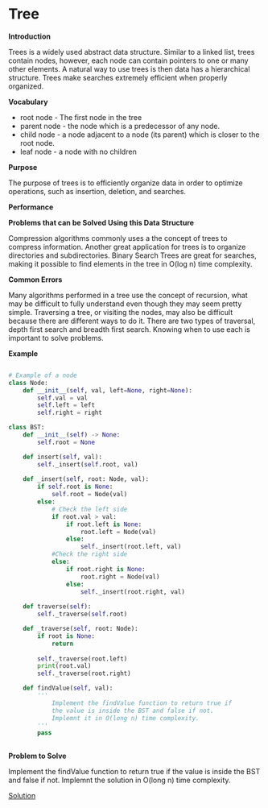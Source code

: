 # Tree

**Introduction**

Trees is a widely used abstract data structure. Similar to a linked list, trees contain nodes, however, each node can contain pointers to one or many other elements. A natural way to use trees is then data has a hierarchical structure. Trees make searches extremely efficient when properly organized.


**Vocabulary**

* root node - The first node in the tree
* parent node - the node which is a predecessor of any node. 
* child node -  a node adjacent to a node (its parent) which is closer to the root node.
* leaf node - a node with no children

**Purpose**

The purpose of trees is to efficiently organize data in order to optimize operations, such as insertion, deletion, and searches. 

**Performance**
 
 
**Problems that can be Solved Using this Data Structure**

 Compression algorithms commonly uses a the concept of trees to compress information. Another great application for trees is to organize directories and subdirectories. Binary Search Trees are great for searches, making it possible to find elements in the tree in O(log n) time complexity.

**Common Errors**

 Many algorithms performed in a tree use the concept of recursion, what may be difficult to fully understand even though they may seem pretty simple. Traversing a tree, or visiting the nodes, may also be difficult because there are different ways to do it. There are two types of traversal, depth first search and breadth first search. Knowing when to use each is important to solve problems.


**Example**

```python

# Example of a node
class Node:
    def __init__(self, val, left=None, right=None):
        self.val = val
        self.left = left
        self.right = right

class BST:
    def __init__(self) -> None:
        self.root = None

    def insert(self, val):
        self._insert(self.root, val)
    
    def _insert(self, root: Node, val):
        if self.root is None:
            self.root = Node(val)
        else:
            # Check the left side
            if root.val > val:
                if root.left is None:
                    root.left = Node(val)
                else:
                    self._insert(root.left, val)
            #Check the right side
            else:
                if root.right is None:
                    root.right = Node(val)
                else:
                    self._insert(root.right, val)
    
    def traverse(self):
        self._traverse(self.root)

    def _traverse(self, root: Node):
        if root is None:
            return
        
        self._traverse(root.left)
        print(root.val)
        self._traverse(root.right)

    def findValue(self, val):
        '''
            Implement the findValue function to return true if
            the value is inside the BST and false if not.
            Implemnt it in O(long n) time complexity.
        '''
        pass
        
```

**Problem to Solve**

Implement the findValue function to return true if the value is inside the BST and false if not. Implemnt the solution in O(long n) time complexity.

[Solution](binary_search_tree_solution.py)